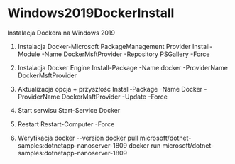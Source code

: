 # Windows2019DockerInstall
Instalacja Dockera na Windows 2019
1. Instalacja Docker-Microsoft PackageManagement Provider
  Install-Module -Name DockerMsftProvider -Repository PSGallery -Force

2. Instalacja Docker Engine
  Install-Package -Name docker -ProviderName DockerMsftProvider

3. Aktualizacja opcja + przyszłość 
  Install-Package -Name Docker -ProviderName DockerMsftProvider -Update -Force

4. Start serwisu Start-Service Docker

5. Restart
  Restart-Computer -Force

6. Weryfikacja
  docker --version
  docker pull microsoft/dotnet-samples:dotnetapp-nanoserver-1809
  docker run microsoft/dotnet-samples:dotnetapp-nanoserver-1809
